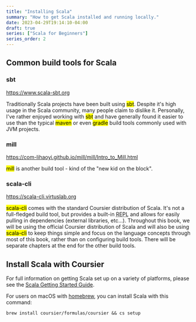 ```yaml
---
title: "Installing Scala"
summary: "How to get Scala installed and running locally."
date: 2023-04-29T19:14:10-04:00
draft: true
series: ["Scala for Beginners"]
series_order: 2
---
```


## Common build tools for Scala

### sbt

https://www.scala-sbt.org

Traditionally Scala projects have been built using <mark>sbt</mark>. Despite it's high usage in the Scala community, many people claim to dislike it. Personally, I've rather enjoyed working with <mark>sbt</mark> and have generally found it easier to use than the typical <mark>maven</mark> or even <mark>gradle</mark> build tools commonly used with JVM projects.

### mill

https://com-lihaoyi.github.io/mill/mill/Intro_to_Mill.html

<mark>mill</mark> is another build tool - kind of the "new kid on the block".

### scala-cli

https://scala-cli.virtuslab.org

<mark>scala-cli</mark> comes with the standard Coursier distribution of Scala. It's not a full-fledged build tool, but provides a built-in <abbr title="A read–eval–print loop (REPL), also termed an interactive toplevel or language shell, is a simple interactive computer programming environment that takes single user inputs, executes them, and returns the result to the user; a program written in a REPL environment is executed piecewise. The term usually refers to programming interfaces similar to the classic Lisp machine interactive environment. Common examples include command-line shells and similar environments for programming languages, and the technique is very characteristic of scripting languages.">REPL</abbr> and allows for easily pulling in dependencies (external libraries, etc...). Throughout this book, we will be using the official Coursier distribution of Scala and will also be using <mark>scala-cli</mark> to keep things simple and focus on the language concepts through most of this book, rather than on configuring build tools. There will be separate chapters at the end for the other build tools.

## Install Scala with Coursier

For full information on getting Scala set up on a variety of platforms, please see the [Scala Getting Started Guide](https://docs.scala-lang.org/getting-started/index.html).

For users on macOS with [homebrew](https://brew.sh), you can install Scala with this command:

```shell
brew install coursier/formulas/coursier && cs setup
```
